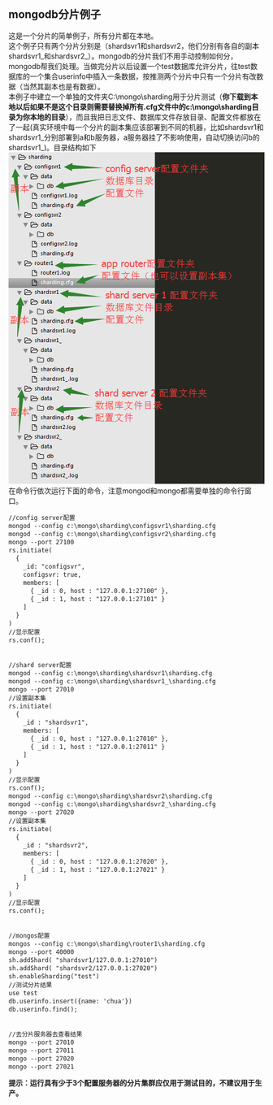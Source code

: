 ##   mongodb分片例子
这是一个分片的简单例子，所有分片都在本地。  
这个例子只有两个分片分别是（shardsvr1和shardsvr2，他们分别有各自的副本shardsvr1_和shardsvr2_）。mongodb的分片我们不用手动控制如何分，mongodb帮我们处理。当做完分片以后设置一个test数据库允许分片，往test数据库的一个集合userinfo中插入一条数据，按推测两个分片中只有一个分片有改数据（当然其副本也是有数据）。  
本例子中建立一个单独的文件夹C:\mongo\sharding用于分片测试（**你下载到本地以后如果不是这个目录则需要替换掉所有.cfg文件中的c:\mongo\sharding目录为你本地的目录**），而且我把日志文件、数据库文件存放目录、配置文件都放在了一起(真实环境中每一个分片的副本集应该部署到不同的机器，比如shardsvr1和shardsvr1_分别部署到a和b服务器，a服务器挂了不影响使用，自动切换访问b的shardsvr1_)。目录结构如下  
![目录](https://raw.githubusercontent.com/IFWEB/share/master/mogodb/sharding/img/menu.png)  
在命令行依次运行下面的命令，注意mongod和mongo都需要单独的命令行窗口。  
```
//config server配置
mongod --config c:\mongo\sharding\configsvr1\sharding.cfg
mongod --config c:\mongo\sharding\configsvr2\sharding.cfg
mongo --port 27100
rs.initiate(
  {
    _id: "configsvr",
    configsvr: true,
    members: [
      { _id : 0, host : "127.0.0.1:27100" },
      { _id : 1, host : "127.0.0.1:27101" }
    ]
  }
)
//显示配置
rs.conf();


//shard server配置
mongod --config c:\mongo\sharding\shardsvr1\sharding.cfg
mongod --config c:\mongo\sharding\shardsvr1_\sharding.cfg
mongo --port 27010
//设置副本集
rs.initiate(
  {
    _id : "shardsvr1",
    members: [
      { _id : 0, host : "127.0.0.1:27010" },
      { _id : 1, host : "127.0.0.1:27011" }
    ]
  }
)
//显示配置
rs.conf();
mongod --config c:\mongo\sharding\shardsvr2\sharding.cfg
mongod --config c:\mongo\sharding\shardsvr2_\sharding.cfg
mongo --port 27020
//设置副本集
rs.initiate(
  {
    _id : "shardsvr2",
    members: [
      { _id : 0, host : "127.0.0.1:27020" },
      { _id : 1, host : "127.0.0.1:27021" }
    ]
  }
)
//显示配置
rs.conf();


//mongos配置
mongos --config c:\mongo\sharding\router1\sharding.cfg
mongo --port 40000
sh.addShard( "shardsvr1/127.0.0.1:27010")
sh.addShard( "shardsvr2/127.0.0.1:27020")
sh.enableSharding("test")
//测试分片结果
use test
db.userinfo.insert({name: 'chua'})
db.userinfo.find();


//去分片服务器去查看结果
mongo --port 27010
mongo --port 27011
mongo --port 27020
mongo --port 27021
```
**提示：运行具有少于3个配置服务器的分片集群应仅用于测试目的，不建议用于生产。**